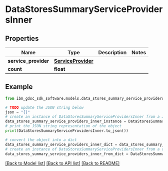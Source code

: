 # DataStoresSummaryServiceProvidersInner


## Properties

Name | Type | Description | Notes
------------ | ------------- | ------------- | -------------
**service_provider** | [**ServiceProvider**](ServiceProvider.md) |  | 
**count** | **float** |  | 

## Example

```python
from ibm_gdsc_sdk_software.models.data_stores_summary_service_providers_inner import DataStoresSummaryServiceProvidersInner

# TODO update the JSON string below
json = "{}"
# create an instance of DataStoresSummaryServiceProvidersInner from a JSON string
data_stores_summary_service_providers_inner_instance = DataStoresSummaryServiceProvidersInner.from_json(json)
# print the JSON string representation of the object
print(DataStoresSummaryServiceProvidersInner.to_json())

# convert the object into a dict
data_stores_summary_service_providers_inner_dict = data_stores_summary_service_providers_inner_instance.to_dict()
# create an instance of DataStoresSummaryServiceProvidersInner from a dict
data_stores_summary_service_providers_inner_from_dict = DataStoresSummaryServiceProvidersInner.from_dict(data_stores_summary_service_providers_inner_dict)
```
[[Back to Model list]](../README.md#documentation-for-models) [[Back to API list]](../README.md#documentation-for-api-endpoints) [[Back to README]](../README.md)



